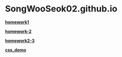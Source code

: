 # SongWooSeok02.github.io

[Image]: https://pds.joongang.co.kr/news/component/htmlphoto_mmdata/202210/01/09715a89-f30f-4689-ab64-06bb58037b09.jpg "이미지입니다!"
[**homework1**](https://SongWooSeok02.github.io/homework1.html)

[**homework-2**](https://SongWooSeok02.github.io/homework-2.html)

[**homework2-3**](https://SongWooSeok02.github.io/homework2-3.html)

[**css_demo**](https://SongWooSeok02.github.io/css_demo.html)
